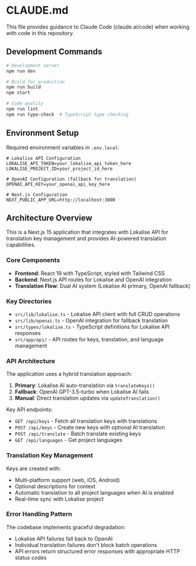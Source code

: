 # CLAUDE.md

This file provides guidance to Claude Code (claude.ai/code) when working with code in this repository.

## Development Commands

```bash
# Development server
npm run dev

# Build for production
npm run build
npm start  

# Code quality
npm run lint
npm run type-check  # TypeScript type checking
```

## Environment Setup

Required environment variables in `.env.local`:

```env
# Lokalise API Configuration
LOKALISE_API_TOKEN=your_lokalise_api_token_here
LOKALISE_PROJECT_ID=your_project_id_here

# OpenAI Configuration (fallback for translation)
OPENAI_API_KEY=your_openai_api_key_here

# Next.js Configuration  
NEXT_PUBLIC_APP_URL=http://localhost:3000
```

## Architecture Overview

This is a Next.js 15 application that integrates with Lokalise API for translation key management and provides AI-powered translation capabilities.

### Core Components

- **Frontend**: React 19 with TypeScript, styled with Tailwind CSS
- **Backend**: Next.js API routes for Lokalise and OpenAI integration
- **Translation Flow**: Dual AI system (Lokalise AI primary, OpenAI fallback)

### Key Directories

- `src/lib/lokalise.ts` - Lokalise API client with full CRUD operations
- `src/lib/openai.ts` - OpenAI integration for fallback translation
- `src/types/lokalise.ts` - TypeScript definitions for Lokalise API responses
- `src/app/api/` - API routes for keys, translation, and language management

### API Architecture

The application uses a hybrid translation approach:

1. **Primary**: Lokalise AI auto-translation via `translateKeys()`
2. **Fallback**: OpenAI GPT-3.5-turbo when Lokalise AI fails
3. **Manual**: Direct translation updates via `updateTranslation()`

Key API endpoints:
- `GET /api/keys` - Fetch all translation keys with translations
- `POST /api/keys` - Create new keys with optional AI translation
- `POST /api/translate` - Batch translate existing keys
- `GET /api/languages` - Get project languages

### Translation Key Management

Keys are created with:
- Multi-platform support (web, iOS, Android)  
- Optional descriptions for context
- Automatic translation to all project languages when AI is enabled
- Real-time sync with Lokalise project

### Error Handling Pattern

The codebase implements graceful degradation:
- Lokalise API failures fall back to OpenAI
- Individual translation failures don't block batch operations
- API errors return structured error responses with appropriate HTTP status codes